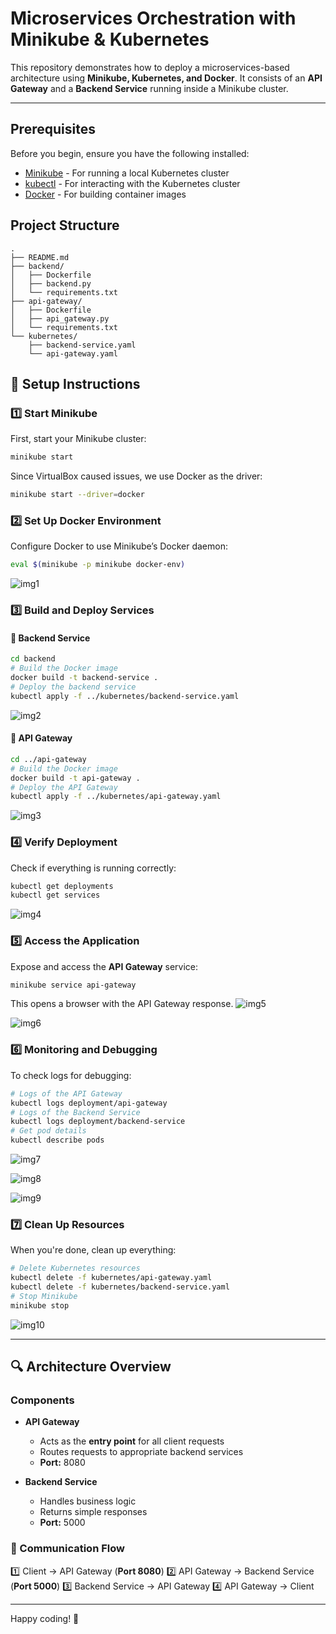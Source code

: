 # Microservices Orchestration with Minikube & Kubernetes

This repository demonstrates how to deploy a microservices-based architecture using **Minikube, Kubernetes, and Docker**. It consists of an **API Gateway** and a **Backend Service** running inside a Minikube cluster.

---
## Prerequisites

Before you begin, ensure you have the following installed:
- [Minikube](https://minikube.sigs.k8s.io/docs/start/) - For running a local Kubernetes cluster
- [kubectl](https://kubernetes.io/docs/tasks/tools/install-kubectl/) - For interacting with the Kubernetes cluster
- [Docker](https://docs.docker.com/get-docker/) - For building container images

## Project Structure

```
.
├── README.md
├── backend/
│   ├── Dockerfile
│   ├── backend.py
│   └── requirements.txt
├── api-gateway/
│   ├── Dockerfile
│   ├── api_gateway.py
│   └── requirements.txt
└── kubernetes/
    ├── backend-service.yaml
    └── api-gateway.yaml
```

## 🚀 **Setup Instructions**

### **1️⃣ Start Minikube**

First, start your Minikube cluster:

```bash
minikube start
```

Since VirtualBox caused issues, we use Docker as the driver:
```bash
minikube start --driver=docker
```


### **2️⃣ Set Up Docker Environment**
Configure Docker to use Minikube’s Docker daemon:
```bash
eval $(minikube -p minikube docker-env)
```

![img1](1.png)

### **3️⃣ Build and Deploy Services**

#### **🔹 Backend Service**
```bash
cd backend
# Build the Docker image
docker build -t backend-service .
# Deploy the backend service
kubectl apply -f ../kubernetes/backend-service.yaml
```
![img2](2.png)
#### **🔹 API Gateway**
```bash
cd ../api-gateway
# Build the Docker image
docker build -t api-gateway .
# Deploy the API Gateway
kubectl apply -f ../kubernetes/api-gateway.yaml
```
![img3](3.png)

### **4️⃣ Verify Deployment**
Check if everything is running correctly:
```bash
kubectl get deployments
kubectl get services
```
![img4](4.png)
### **5️⃣ Access the Application**
Expose and access the **API Gateway** service:
```bash
minikube service api-gateway
```
This opens a browser with the API Gateway response.
![img5](5.png)

![img6](6.png)

### **6️⃣ Monitoring and Debugging**
To check logs for debugging:
```bash
# Logs of the API Gateway
kubectl logs deployment/api-gateway
# Logs of the Backend Service
kubectl logs deployment/backend-service
# Get pod details
kubectl describe pods
```
![img7](7.png)

![img8](8.png)

![img9](9.png)

### **7️⃣ Clean Up Resources**
When you're done, clean up everything:
```bash
# Delete Kubernetes resources
kubectl delete -f kubernetes/api-gateway.yaml
kubectl delete -f kubernetes/backend-service.yaml
# Stop Minikube
minikube stop
```
![img10](10.png)

---

## **🔍 Architecture Overview**
### **Components**
- **API Gateway**
  - Acts as the **entry point** for all client requests
  - Routes requests to appropriate backend services
  - **Port:** 8080

- **Backend Service**
  - Handles business logic
  - Returns simple responses
  - **Port:** 5000

### **🔁 Communication Flow**
1️⃣ Client → API Gateway (**Port 8080**)
2️⃣ API Gateway → Backend Service (**Port 5000**)
3️⃣ Backend Service → API Gateway
4️⃣ API Gateway → Client

---



Happy coding! 🚀





